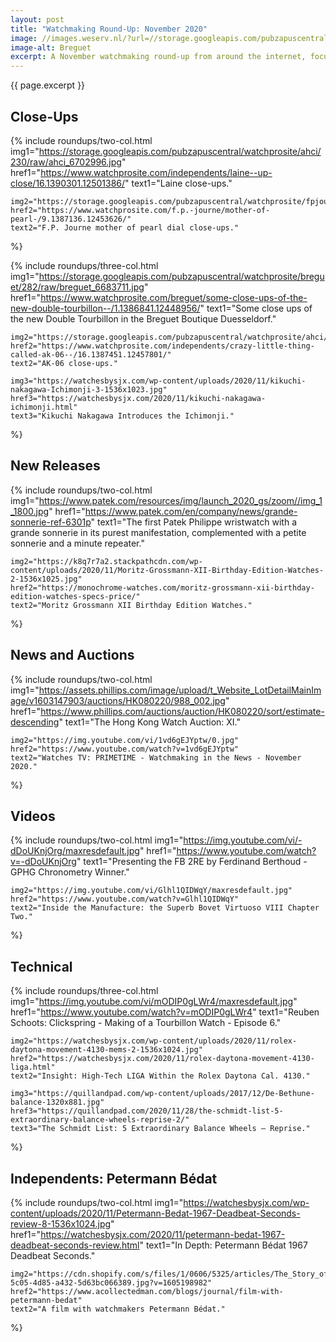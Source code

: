 ```yaml
---
layout: post
title: "Watchmaking Round-Up: November 2020"
image: //images.weserv.nl/?url=//storage.googleapis.com/pubzapuscentral/watchprosite/breguet/102/raw/breguet_6683736.jpg&w=1024&h=1024&fit=inside&we&output=webp
image-alt: Breguet
excerpt: A November watchmaking round-up from around the internet, focusing on techniques, in-depth articles, and high-resolution images.
---
```


{{ page.excerpt }}

## Close-Ups
{% include roundups/two-col.html
	img1="https://storage.googleapis.com/pubzapuscentral/watchprosite/ahci/230/raw/ahci_6702996.jpg"
	href1="https://www.watchprosite.com/independents/laine--up-close/16.1390301.12501386/"
	text1="Laine close-ups."

	img2="https://storage.googleapis.com/pubzapuscentral/watchprosite/fpjourne/474/raw/fpjourne_6685491.jpg"
	href2="https://www.watchprosite.com/f.p.-journe/mother-of-pearl-/9.1387136.12453626/"
	text2="F.P. Journe mother of pearl dial close-ups."
%}

{% include roundups/three-col.html
	img1="https://storage.googleapis.com/pubzapuscentral/watchprosite/breguet/282/raw/breguet_6683711.jpg"
	href1="https://www.watchprosite.com/breguet/some-close-ups-of-the-new-double-tourbillon--/1.1386841.12448956/"
	text1="Some close ups of the new Double Tourbillon in the Breguet Boutique Duesseldorf."

	img2="https://storage.googleapis.com/pubzapuscentral/watchprosite/ahci/420/raw/ahci_6686746.jpg"
	href2="https://www.watchprosite.com/independents/crazy-little-thing-called-ak-06--/16.1387451.12457801/"
	text2="AK-06 close-ups."

	img3="https://watchesbysjx.com/wp-content/uploads/2020/11/kikuchi-nakagawa-Ichimonji-3-1536x1023.jpg"
	href3="https://watchesbysjx.com/2020/11/kikuchi-nakagawa-ichimonji.html"
	text3="Kikuchi Nakagawa Introduces the Ichimonji."
%}

## New Releases
{% include roundups/two-col.html
	img1="https://www.patek.com/resources/img/launch_2020_gs/zoom//img_1_1800.jpg"
	href1="https://www.patek.com/en/company/news/grande-sonnerie-ref-6301p"
	text1="The first Patek Philippe wristwatch with a grande sonnerie in its purest manifestation, complemented with a petite sonnerie and a minute repeater."

	img2="https://k8q7r7a2.stackpathcdn.com/wp-content/uploads/2020/11/Moritz-Grossmann-XII-Birthday-Edition-Watches-2-1536x1025.jpg"
	href2="https://monochrome-watches.com/moritz-grossmann-xii-birthday-edition-watches-specs-price/"
	text2="Moritz Grossmann XII Birthday Edition Watches."
%}

## News and Auctions
{% include roundups/two-col.html
	img1="https://assets.phillips.com/image/upload/t_Website_LotDetailMainImage/v1603147903/auctions/HK080220/988_002.jpg"
	href1="https://www.phillips.com/auctions/auction/HK080220/sort/estimate-descending"
	text1="The Hong Kong Watch Auction: XI."

	img2="https://img.youtube.com/vi/1vd6gEJYptw/0.jpg"
	href2="https://www.youtube.com/watch?v=1vd6gEJYptw"
	text2="Watches TV: PRIMETIME - Watchmaking in the News - November 2020."
%}

## Videos
{% include roundups/two-col.html
	img1="https://img.youtube.com/vi/-dDoUKnjOrg/maxresdefault.jpg"
	href1="https://www.youtube.com/watch?v=-dDoUKnjOrg"
	text1="Presenting the FB 2RE by Ferdinand Berthoud - GPHG Chronometry Winner."

	img2="https://img.youtube.com/vi/Glhl1QIDWqY/maxresdefault.jpg"
	href2="https://www.youtube.com/watch?v=Glhl1QIDWqY"
	text2="Inside the Manufacture: the Superb Bovet Virtuoso VIII Chapter Two."
%}

## Technical
{% include roundups/three-col.html
	img1="https://img.youtube.com/vi/mODIP0gLWr4/maxresdefault.jpg"
	href1="https://www.youtube.com/watch?v=mODIP0gLWr4"
	text1="Reuben Schoots: Clickspring - Making of a Tourbillon Watch - Episode 6."

	img2="https://watchesbysjx.com/wp-content/uploads/2020/11/rolex-daytona-movement-4130-mems-2-1536x1024.jpg"
	href2="https://watchesbysjx.com/2020/11/rolex-daytona-movement-4130-liga.html"
	text2="Insight: High-Tech LIGA Within the Rolex Daytona Cal. 4130."

	img3="https://quillandpad.com/wp-content/uploads/2017/12/De-Bethune-balance-1320x881.jpg"
	href3="https://quillandpad.com/2020/11/28/the-schmidt-list-5-extraordinary-balance-wheels-reprise-2/"
	text3="The Schmidt List: 5 Extraordinary Balance Wheels – Reprise."
%}

## Independents: Petermann Bédat
{% include roundups/two-col.html
	img1="https://watchesbysjx.com/wp-content/uploads/2020/11/Petermann-Bedat-1967-Deadbeat-Seconds-review-8-1536x1024.jpg"
	href1="https://watchesbysjx.com/2020/11/petermann-bedat-1967-deadbeat-seconds-review.html"
	text1="In Depth: Petermann Bédat 1967 Deadbeat Seconds."

	img2="https://cdn.shopify.com/s/files/1/0606/5325/articles/The_Story_of_Petermann_Bedat_Film_5a03b4bb-5c05-4d85-a432-5d63bc066389.jpg?v=1605198982"
	href2="https://www.acollectedman.com/blogs/journal/film-with-petermann-bedat"
	text2="A film with watchmakers Petermann Bédat."
%}